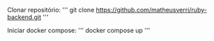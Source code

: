 Clonar repositório:
'''
git clone https://github.com/matheusverri/ruby-backend.git
'''

Iniciar docker compose:
'''
docker compose up
'''
